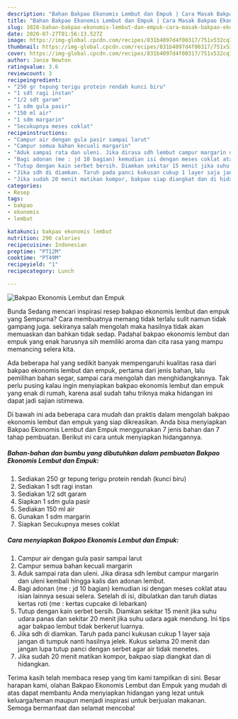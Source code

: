 ```yaml
---
description: "Bahan Bakpao Ekonomis Lembut dan Empuk | Cara Masak Bakpao Ekonomis Lembut dan Empuk Yang Bisa Manjain Lidah"
title: "Bahan Bakpao Ekonomis Lembut dan Empuk | Cara Masak Bakpao Ekonomis Lembut dan Empuk Yang Bisa Manjain Lidah"
slug: 1028-bahan-bakpao-ekonomis-lembut-dan-empuk-cara-masak-bakpao-ekonomis-lembut-dan-empuk-yang-bisa-manjain-lidah
date: 2020-07-27T01:56:13.527Z
image: https://img-global.cpcdn.com/recipes/831b4097d4f00317/751x532cq70/bakpao-ekonomis-lembut-dan-empuk-foto-resep-utama.jpg
thumbnail: https://img-global.cpcdn.com/recipes/831b4097d4f00317/751x532cq70/bakpao-ekonomis-lembut-dan-empuk-foto-resep-utama.jpg
cover: https://img-global.cpcdn.com/recipes/831b4097d4f00317/751x532cq70/bakpao-ekonomis-lembut-dan-empuk-foto-resep-utama.jpg
author: Janie Newton
ratingvalue: 3.6
reviewcount: 3
recipeingredient:
- "250 gr tepung terigu protein rendah kunci biru"
- "1 sdt ragi instan"
- "1/2 sdt garam"
- "1 sdm gula pasir"
- "150 ml air"
- "1 sdm margarin"
- "Secukupnya meses coklat"
recipeinstructions:
- "Campur air dengan gula pasir sampai larut"
- "Campur semua bahan kecuali margarin"
- "Aduk sampai rata dan uleni. Jika dirasa sdh lembut campur margarin dan uleni kembali hingga kalis dan adonan lembut."
- "Bagi adonan (me : jd 10 bagian) kemudian isi dengan meses coklat atau isian lainnya sesuai selera. Setelah di isi, dibulatkan dan taruh diatas kertas roti (me : kertas cupcake di lebarkan)"
- "Tutup dengan kain serbet bersih. Diamkan sekitar 15 menit jika suhu udara panas dan sekitar 20 menit jika suhu udara agak mendung. Ini tips agar bakpao lembut tidak berkerut luarnya."
- "Jika sdh di diamkan. Taruh pada panci kukusan cukup 1 layer saja jangan di tumpuk nanti hasilnya jelek. Kukus selama 20 menit dan jangan lupa tutup panci dengan serbet agar air tidak menetes."
- "Jika sudah 20 menit matikan kompor, bakpao siap diangkat dan di hidangkan."
categories:
- Resep
tags:
- bakpao
- ekonomis
- lembut

katakunci: bakpao ekonomis lembut 
nutrition: 290 calories
recipecuisine: Indonesian
preptime: "PT12M"
cooktime: "PT49M"
recipeyield: "1"
recipecategory: Lunch

---
```



![Bakpao Ekonomis Lembut dan Empuk](https://img-global.cpcdn.com/recipes/831b4097d4f00317/751x532cq70/bakpao-ekonomis-lembut-dan-empuk-foto-resep-utama.jpg)

Bunda Sedang mencari inspirasi resep bakpao ekonomis lembut dan empuk yang Sempurna? Cara membuatnya memang tidak terlalu sulit namun tidak gampang juga. sekiranya salah mengolah maka hasilnya tidak akan memuaskan dan bahkan tidak sedap. Padahal bakpao ekonomis lembut dan empuk yang enak harusnya sih memiliki aroma dan cita rasa yang mampu memancing selera kita.

Ada beberapa hal yang sedikit banyak mempengaruhi kualitas rasa dari bakpao ekonomis lembut dan empuk, pertama dari jenis bahan, lalu pemilihan bahan segar, sampai cara mengolah dan menghidangkannya. Tak perlu pusing kalau ingin menyiapkan bakpao ekonomis lembut dan empuk yang enak di rumah, karena asal sudah tahu triknya maka hidangan ini dapat jadi sajian istimewa.




Di bawah ini ada beberapa cara mudah dan praktis dalam mengolah bakpao ekonomis lembut dan empuk yang siap dikreasikan. Anda bisa menyiapkan Bakpao Ekonomis Lembut dan Empuk menggunakan 7 jenis bahan dan 7 tahap pembuatan. Berikut ini cara untuk menyiapkan hidangannya.

<!--inarticleads1-->

##### Bahan-bahan dan bumbu yang dibutuhkan dalam pembuatan Bakpao Ekonomis Lembut dan Empuk:

1. Sediakan 250 gr tepung terigu protein rendah (kunci biru)
1. Sediakan 1 sdt ragi instan
1. Sediakan 1/2 sdt garam
1. Siapkan 1 sdm gula pasir
1. Sediakan 150 ml air
1. Gunakan 1 sdm margarin
1. Siapkan Secukupnya meses coklat




<!--inarticleads2-->

##### Cara menyiapkan Bakpao Ekonomis Lembut dan Empuk:

1. Campur air dengan gula pasir sampai larut
1. Campur semua bahan kecuali margarin
1. Aduk sampai rata dan uleni. Jika dirasa sdh lembut campur margarin dan uleni kembali hingga kalis dan adonan lembut.
1. Bagi adonan (me : jd 10 bagian) kemudian isi dengan meses coklat atau isian lainnya sesuai selera. Setelah di isi, dibulatkan dan taruh diatas kertas roti (me : kertas cupcake di lebarkan)
1. Tutup dengan kain serbet bersih. Diamkan sekitar 15 menit jika suhu udara panas dan sekitar 20 menit jika suhu udara agak mendung. Ini tips agar bakpao lembut tidak berkerut luarnya.
1. Jika sdh di diamkan. Taruh pada panci kukusan cukup 1 layer saja jangan di tumpuk nanti hasilnya jelek. Kukus selama 20 menit dan jangan lupa tutup panci dengan serbet agar air tidak menetes.
1. Jika sudah 20 menit matikan kompor, bakpao siap diangkat dan di hidangkan.




Terima kasih telah membaca resep yang tim kami tampilkan di sini. Besar harapan kami, olahan Bakpao Ekonomis Lembut dan Empuk yang mudah di atas dapat membantu Anda menyiapkan hidangan yang lezat untuk keluarga/teman maupun menjadi inspirasi untuk berjualan makanan. Semoga bermanfaat dan selamat mencoba!
